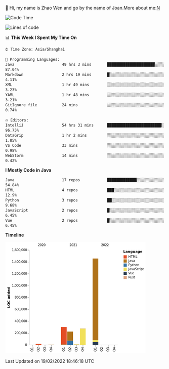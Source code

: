 :wave: Hi, my name is Zhao Wen and go by the name of Joan.More about me:[N](https://ybqdren.notion.site/ybqdren/Wen-Zhao-Java-03c1dd267cf5427c908cc5a01541717e#87ea0dc56cb8450ba3de4224c8e5806c)


<!--START_SECTION:waka-->
![Code Time](http://img.shields.io/badge/Code%20Time-257%20hrs%2057%20mins-blue)

![Lines of code](https://img.shields.io/badge/From%20Hello%20World%20I%27ve%20Written-2%20Million%20lines%20of%20code-blue)

📊 **This Week I Spent My Time On** 

```text
⌚︎ Time Zone: Asia/Shanghai

💬 Programming Languages: 
Java                     49 hrs 3 mins       █████████████████████░░░░   87.04% 
Markdown                 2 hrs 19 mins       █░░░░░░░░░░░░░░░░░░░░░░░░   4.11% 
XML                      1 hr 49 mins        ░░░░░░░░░░░░░░░░░░░░░░░░░   3.23% 
YAML                     1 hr 48 mins        ░░░░░░░░░░░░░░░░░░░░░░░░░   3.21% 
GitIgnore file           24 mins             ░░░░░░░░░░░░░░░░░░░░░░░░░   0.74%

🔥 Editors: 
IntelliJ                 54 hrs 31 mins      ████████████████████████░   96.75% 
DataGrip                 1 hr 2 mins         ░░░░░░░░░░░░░░░░░░░░░░░░░   1.85% 
VS Code                  33 mins             ░░░░░░░░░░░░░░░░░░░░░░░░░   0.98% 
WebStorm                 14 mins             ░░░░░░░░░░░░░░░░░░░░░░░░░   0.42%

```

**I Mostly Code in Java** 

```text
Java                     17 repos            █████████████░░░░░░░░░░░░   54.84% 
HTML                     4 repos             ███░░░░░░░░░░░░░░░░░░░░░░   12.9% 
Python                   3 repos             ██░░░░░░░░░░░░░░░░░░░░░░░   9.68% 
JavaScript               2 repos             █░░░░░░░░░░░░░░░░░░░░░░░░   6.45% 
Vue                      2 repos             █░░░░░░░░░░░░░░░░░░░░░░░░   6.45%

```


**Timeline**

![Chart not found](https://raw.githubusercontent.com/ybqdren/ybqdren/main/charts/bar_graph.png) 


 Last Updated on 19/02/2022 18:46:18 UTC
<!--END_SECTION:waka-->

